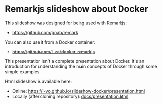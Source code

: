 # Remarkjs slideshow about Docker

This slideshow was designed for being used with Remarkjs:  
* https://github.com/gnab/remark  

You can also use it from a Docker container:  
* https://github.com/l-vo/docker-remarkjs

This presentation isn't a complete presentation about Docker. It's an introduction for understanding the main concepts of Docker 
through some simple examples.

Html slideshow is available here:
* Online: https://l-vo.github.io/slideshow-docker/presentation.html 
* Locally (after cloning repository): [docs/presentation.html](docs/presentation.html)

